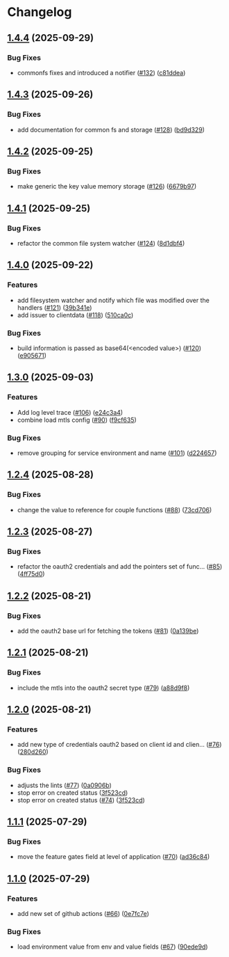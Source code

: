 # Changelog

## [1.4.4](https://github.com/openkcm/common-sdk/compare/v1.4.3...v1.4.4) (2025-09-29)


### Bug Fixes

* commonfs fixes and introduced a notifier ([#132](https://github.com/openkcm/common-sdk/issues/132)) ([c81ddea](https://github.com/openkcm/common-sdk/commit/c81ddea4e09c5239f14d1667573e6b00b6df49e1))

## [1.4.3](https://github.com/openkcm/common-sdk/compare/v1.4.2...v1.4.3) (2025-09-26)


### Bug Fixes

* add documentation for common fs and storage ([#128](https://github.com/openkcm/common-sdk/issues/128)) ([bd9d329](https://github.com/openkcm/common-sdk/commit/bd9d32937a7b705d8c7f79113d7ba9b87b5b4d83))

## [1.4.2](https://github.com/openkcm/common-sdk/compare/v1.4.1...v1.4.2) (2025-09-25)


### Bug Fixes

* make generic the key value memory storage ([#126](https://github.com/openkcm/common-sdk/issues/126)) ([6679b97](https://github.com/openkcm/common-sdk/commit/6679b97afa097b8a9d7983fa6d08799c29f5ffa8))

## [1.4.1](https://github.com/openkcm/common-sdk/compare/v1.4.0...v1.4.1) (2025-09-25)


### Bug Fixes

* refactor the common file system watcher ([#124](https://github.com/openkcm/common-sdk/issues/124)) ([8d1dbf4](https://github.com/openkcm/common-sdk/commit/8d1dbf4a547ec07a98f8e0d0d905b3827aab57aa))

## [1.4.0](https://github.com/openkcm/common-sdk/compare/v1.3.0...v1.4.0) (2025-09-22)


### Features

* add filesystem watcher and notify which file was modified over the handlers ([#121](https://github.com/openkcm/common-sdk/issues/121)) ([39b341e](https://github.com/openkcm/common-sdk/commit/39b341e8baa5c1cda0df9652ca7c88e03f183ce3))
* add issuer to clientdata ([#118](https://github.com/openkcm/common-sdk/issues/118)) ([510ca0c](https://github.com/openkcm/common-sdk/commit/510ca0cdfec22ae71ae27f959a9ed438fd5e70e8))


### Bug Fixes

* build information is passed as base64(&lt;encoded value&gt;) ([#120](https://github.com/openkcm/common-sdk/issues/120)) ([e905671](https://github.com/openkcm/common-sdk/commit/e905671f12e1f7ffae0fffb34e82d9fafdb6f84b))

## [1.3.0](https://github.com/openkcm/common-sdk/compare/v1.2.4...v1.3.0) (2025-09-03)


### Features

* Add log level trace ([#106](https://github.com/openkcm/common-sdk/issues/106)) ([e24c3a4](https://github.com/openkcm/common-sdk/commit/e24c3a47d785573d37dda5cdc138f7d3c58acbf4))
* combine load mtls config ([#90](https://github.com/openkcm/common-sdk/issues/90)) ([f9cf635](https://github.com/openkcm/common-sdk/commit/f9cf6355e2157deeccb898dc955afa79569b171f))


### Bug Fixes

* remove grouping for service environment and name ([#101](https://github.com/openkcm/common-sdk/issues/101)) ([d224657](https://github.com/openkcm/common-sdk/commit/d22465758151309e72500f7d2ed740fae1d186eb))

## [1.2.4](https://github.com/openkcm/common-sdk/compare/v1.2.3...v1.2.4) (2025-08-28)


### Bug Fixes

* change the value to reference for couple functions ([#88](https://github.com/openkcm/common-sdk/issues/88)) ([73cd706](https://github.com/openkcm/common-sdk/commit/73cd706bbaaf6e8569e937b0a90f8e26ff7064f1))

## [1.2.3](https://github.com/openkcm/common-sdk/compare/v1.2.2...v1.2.3) (2025-08-27)


### Bug Fixes

* refactor the oauth2 credentials and add the pointers set of func… ([#85](https://github.com/openkcm/common-sdk/issues/85)) ([4ff75d0](https://github.com/openkcm/common-sdk/commit/4ff75d0f0b36d0269cd52e69b8b6b6c04702494b))

## [1.2.2](https://github.com/openkcm/common-sdk/compare/v1.2.1...v1.2.2) (2025-08-21)


### Bug Fixes

* add the oauth2 base url for fetching the tokens ([#81](https://github.com/openkcm/common-sdk/issues/81)) ([0a139be](https://github.com/openkcm/common-sdk/commit/0a139be660ba60995cde72b80a2a0ba278e80575))

## [1.2.1](https://github.com/openkcm/common-sdk/compare/v1.2.0...v1.2.1) (2025-08-21)


### Bug Fixes

* include the mtls into the oauth2 secret type ([#79](https://github.com/openkcm/common-sdk/issues/79)) ([a88d9f8](https://github.com/openkcm/common-sdk/commit/a88d9f8f41beb3995e897f753d45ed6cc690b0b9))

## [1.2.0](https://github.com/openkcm/common-sdk/compare/v1.1.1...v1.2.0) (2025-08-21)


### Features

* add new type of credentials oauth2 based on client id and clien… ([#76](https://github.com/openkcm/common-sdk/issues/76)) ([280d260](https://github.com/openkcm/common-sdk/commit/280d26008c571dee968e60d32769f42d7893b609))


### Bug Fixes

* adjusts the lints ([#77](https://github.com/openkcm/common-sdk/issues/77)) ([0a0906b](https://github.com/openkcm/common-sdk/commit/0a0906bc306ee1a7474719eec915aa625544f7f5))
* stop error on created status ([3f523cd](https://github.com/openkcm/common-sdk/commit/3f523cdba6db1ec59fd6dc6b094e211da6d1821b))
* stop error on created status ([#74](https://github.com/openkcm/common-sdk/issues/74)) ([3f523cd](https://github.com/openkcm/common-sdk/commit/3f523cdba6db1ec59fd6dc6b094e211da6d1821b))

## [1.1.1](https://github.com/openkcm/common-sdk/compare/v1.1.0...v1.1.1) (2025-07-29)


### Bug Fixes

* move the feature gates field at level of application ([#70](https://github.com/openkcm/common-sdk/issues/70)) ([ad36c84](https://github.com/openkcm/common-sdk/commit/ad36c847e1c998113cd948806d574eb30d1ea4c7))

## [1.1.0](https://github.com/openkcm/common-sdk/compare/v1.0.0...v1.1.0) (2025-07-29)


### Features

* add new set of github actions ([#66](https://github.com/openkcm/common-sdk/issues/66)) ([0e7fc7e](https://github.com/openkcm/common-sdk/commit/0e7fc7e2d9e14928668b95a3ed067242ab7aec9e))


### Bug Fixes

* load environment value from env and value fields ([#67](https://github.com/openkcm/common-sdk/issues/67)) ([90ede9d](https://github.com/openkcm/common-sdk/commit/90ede9d2bc93f8b35c3ec7356a7bd4a707e70e61))
